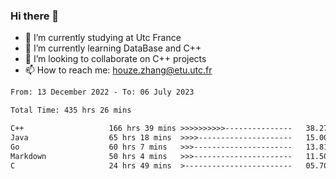 ### Hi there 👋
- 🔭 I’m currently studying at Utc France
- 🌱 I’m currently learning DataBase and C++
- 👯 I’m looking to collaborate on C++ projects
- 📫 How to reach me: houze.zhang@etu.utc.fr

<!--START_SECTION:waka-->

```txt
From: 13 December 2022 - To: 06 July 2023

Total Time: 435 hrs 26 mins

C++                   166 hrs 39 mins >>>>>>>>>>---------------   38.27 %
Java                  65 hrs 18 mins  >>>>---------------------   15.00 %
Go                    60 hrs 7 mins   >>>----------------------   13.81 %
Markdown              50 hrs 4 mins   >>>----------------------   11.50 %
C                     24 hrs 49 mins  >------------------------   05.70 %
```

<!--END_SECTION:waka-->
